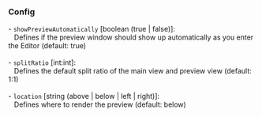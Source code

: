 ### Config
\- `showPreviewAutomatically` [boolean (true | false)]:<br/>
&nbsp;&nbsp;&nbsp;Defines if the preview window should show up automatically as you enter the Editor (default: true)<br/><br/>
\- `splitRatio` [int:int]:<br/>
&nbsp;&nbsp;&nbsp;Defines the default split ratio of the main view and preview view (default: 1:1)<br/>
<br/>
\- `location` [string (above | below | left | right)]:<br/>
&nbsp;&nbsp;&nbsp;Defines where to render the preview (default: below)
<br/>
